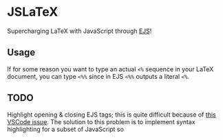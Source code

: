 # JSLaTeX

Supercharging LaTeX with JavaScript through [EJS](https://ejs.co)!

## Usage

If for some reason you want to type an actual `<%` sequence in your LaTeX document, you can type `<%%` since in EJS `<%%` outputs a literal `<%`.

## TODO

Highlight opening & closing EJS tags; this is quite difficult because of [this VSCode issue](https://github.com/microsoft/vscode/issues/20488). The solution to this problem is to implement syntax highlighting for a subset of JavaScript so
